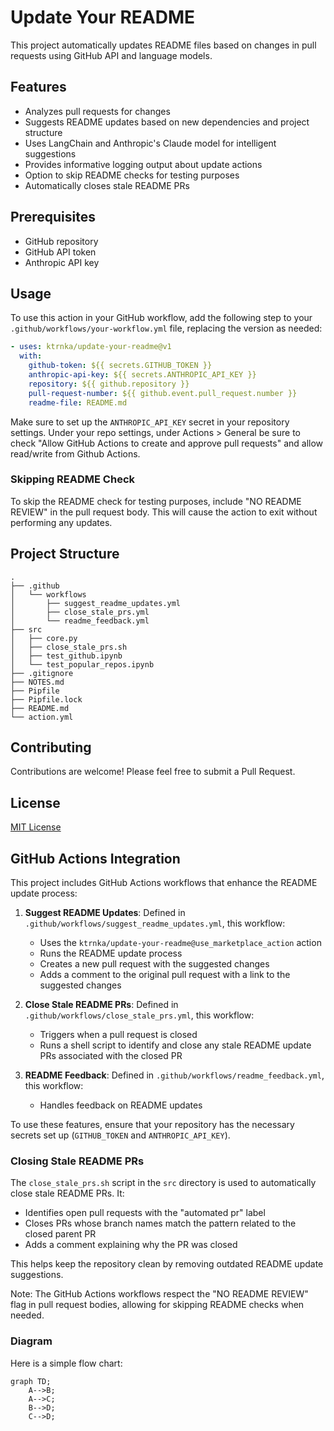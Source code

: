 # Update Your README

This project automatically updates README files based on changes in pull requests using GitHub API and language models.

## Features

- Analyzes pull requests for changes
- Suggests README updates based on new dependencies and project structure
- Uses LangChain and Anthropic's Claude model for intelligent suggestions
- Provides informative logging output about update actions
- Option to skip README checks for testing purposes
- Automatically closes stale README PRs

## Prerequisites

- GitHub repository
- GitHub API token
- Anthropic API key

## Usage

To use this action in your GitHub workflow, add the following step to your `.github/workflows/your-workflow.yml` file, replacing the version as needed:

```yaml
- uses: ktrnka/update-your-readme@v1
  with:
    github-token: ${{ secrets.GITHUB_TOKEN }}
    anthropic-api-key: ${{ secrets.ANTHROPIC_API_KEY }}
    repository: ${{ github.repository }}
    pull-request-number: ${{ github.event.pull_request.number }}
    readme-file: README.md
```

Make sure to set up the `ANTHROPIC_API_KEY` secret in your repository settings. Under your repo settings, under Actions > General be sure to check "Allow GitHub Actions to create and approve pull requests" and allow read/write from Github Actions.

### Skipping README Check

To skip the README check for testing purposes, include "NO README REVIEW" in the pull request body. This will cause the action to exit without performing any updates.

## Project Structure

```
.
├── .github
│   └── workflows
│       ├── suggest_readme_updates.yml
│       ├── close_stale_prs.yml
│       └── readme_feedback.yml
├── src
│   ├── core.py
│   ├── close_stale_prs.sh
│   ├── test_github.ipynb
│   └── test_popular_repos.ipynb
├── .gitignore
├── NOTES.md
├── Pipfile
├── Pipfile.lock
├── README.md
└── action.yml
```

## Contributing

Contributions are welcome! Please feel free to submit a Pull Request.

## License

[MIT License](https://opensource.org/licenses/MIT)

## GitHub Actions Integration

This project includes GitHub Actions workflows that enhance the README update process:

1. **Suggest README Updates**: Defined in `.github/workflows/suggest_readme_updates.yml`, this workflow:
   - Uses the `ktrnka/update-your-readme@use_marketplace_action` action
   - Runs the README update process
   - Creates a new pull request with the suggested changes
   - Adds a comment to the original pull request with a link to the suggested changes

2. **Close Stale README PRs**: Defined in `.github/workflows/close_stale_prs.yml`, this workflow:
   - Triggers when a pull request is closed
   - Runs a shell script to identify and close any stale README update PRs associated with the closed PR

3. **README Feedback**: Defined in `.github/workflows/readme_feedback.yml`, this workflow:
   - Handles feedback on README updates

To use these features, ensure that your repository has the necessary secrets set up (`GITHUB_TOKEN` and `ANTHROPIC_API_KEY`).

### Closing Stale README PRs

The `close_stale_prs.sh` script in the `src` directory is used to automatically close stale README PRs. It:
- Identifies open pull requests with the "automated pr" label
- Closes PRs whose branch names match the pattern related to the closed parent PR
- Adds a comment explaining why the PR was closed

This helps keep the repository clean by removing outdated README update suggestions.

Note: The GitHub Actions workflows respect the "NO README REVIEW" flag in pull request bodies, allowing for skipping README checks when needed.

### Diagram
Here is a simple flow chart:

```mermaid
graph TD;
    A-->B;
    A-->C;
    B-->D;
    C-->D;
```
